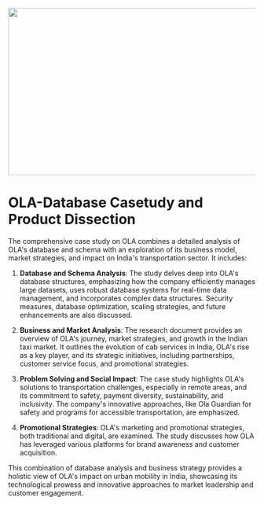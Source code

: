 <p align="center">
  <img src="https://github.com/Tahascommit/Product-Dissection---OLA-Database-Casestudy-/blob/81bcd0837c7ddd83dda4e1ba19ed4b237de7df08/assets/Feature_Image.png" width="703" height="340">
</p >

# OLA-Database Casetudy and Product Dissection

The comprehensive case study on OLA combines a detailed analysis of OLA's database and schema with an exploration of its business model, market strategies, and impact on India's transportation sector. It includes:

1.  **Database and Schema Analysis**: The study delves deep into OLA's database structures, emphasizing how the company efficiently manages large datasets, uses robust database systems for real-time data management, and incorporates complex data structures. Security measures, database optimization, scaling strategies, and future enhancements are also discussed.
    
2.  **Business and Market Analysis**: The research document provides an overview of OLA's journey, market strategies, and growth in the Indian taxi market. It outlines the evolution of cab services in India, OLA's rise as a key player, and its strategic initiatives, including partnerships, customer service focus, and promotional strategies.
    
3.  **Problem Solving and Social Impact**: The case study highlights OLA's solutions to transportation challenges, especially in remote areas, and its commitment to safety, payment diversity, sustainability, and inclusivity. The company's innovative approaches, like Ola Guardian for safety and programs for accessible transportation, are emphasized.
    
4.  **Promotional Strategies**: OLA's marketing and promotional strategies, both traditional and digital, are examined. The study discusses how OLA has leveraged various platforms for brand awareness and customer acquisition.
    

This combination of database analysis and business strategy provides a holistic view of OLA's impact on urban mobility in India, showcasing its technological prowess and innovative approaches to market leadership and customer engagement.
